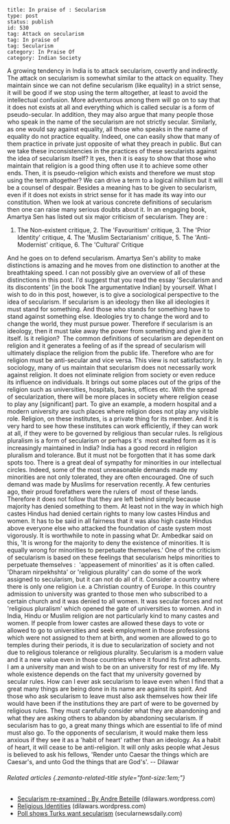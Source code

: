 ~~~~ 
title: In praise of : Secularism 
type: post
status: publish
id: 530
tag: Attack on secularism
tag: In praise of
tag: Secularism
category: In Praise Of
category: Indian Society
~~~~

A growing tendency in India is to attack secularism, covertly and
indirectly. The attack on secularism is somewhat similar to the attack
on equality. They maintain since we can not define secularism (like
equality) in a strict sense, it will be good if we stop using the term
altogether, at least to avoid the intellectual confusion. More
adventurous among them will go on to say that it does not exists at all
and everything which is called secular is a form of pseudo-secular. In
addition, they may also argue that many people those who speak in the
name of the secularism are not strictly secular. Similarly, as one would
say against equality, all those who speaks in the name of equality do
not practice equality. Indeed, one can easily show that many of them
practice in private just opposite of what they preach in public. But can
we take these inconsistencies in the practices of these secularists
against the idea of secularism itself? It yes, then it is easy to show
that those who maintain that religion is a good thing often use it to
achieve some other ends. Then, it is pseudo-religion which exists and
therefore we must stop using the term altogether? We can drive a term to
a logical nihilism but it will be a counsel of despair. Besides a
meaning has to be given to secularism, even if it does not exists in
strict sense for it has made its way into our constitution. When we look
at various concrete definitions of secularism then one can raise many
serious doubts about it. In an engaging book, Amartya Sen has listed out
six major criticism of secularism. They are :

1.  The Non-existent critique, 2. The 'Favouritism' critique, 3. The
    'Prior Identity' critique, 4. The 'Muslim Sectarianism' critique, 5.
    The 'Anti-Modernist' critique, 6. The 'Cultural' Critique

And he goes on to defend secularism. Amartya Sen's ability to make
distinctions is amazing and he moves from one distinction to another at
the breathtaking speed. I can not possibly give an overview of all of
these distinctions in this post. I'd suggest that you read the essay
'Secularism and its discontents' [in the book The argumentative Indian]
by yourself. What I wish to do in this post, however, is to give a
sociological perspective to the idea of secularism. If secularism is an
ideology then like all ideologies it must stand for something. And those
who stands for something have to stand against something else.
Ideologies try to change the word and to change the world, they must
pursue power. Therefore if secularism is an ideology, then it must take
away the power from something and give it to itself. Is it religion? 
The common definitions of secularism are dependent on religion and it
generates a feeling of as if the spread of secularism will ultimately
displace the religion from the public life. Therefore who are for
religion must be anti-secular and vice versa. This view is not
satisfactory. In sociology, many of us maintain that secularism does not
necessarily work against religion. It does not eliminate religion from
society or even reduce its influence on individuals. It brings out some
places out of the grips of the religion such as universities, hospitals,
banks, offices etc. With the spread of secularization, there will be
more places in society where religion cease to play any [significant]
part. To give an example, a modern hospital and a modern university are
such places where religion does not play any visible role. Religion, on
these institutes, is a private thing for its member. And it is very hard
to see how these institutes can work efficiently, if they can work at
all, if they were to be governed by religious than secular rules. Is
religious pluralism is a form of secularism or perhaps it's  most
exalted form as it is increasingly maintained in India? India has a good
record in religion pluralism and tolerance. But it must not be forgotten
that it has some dark spots too. There is a great deal of sympathy for
minorities in our intellectual circles. Indeed, some of the most
unreasonable demands made my minorities are not only tolerated, they are
often encouraged. One of such demand was made by Muslims for reservation
recently. A few centuries ago, their proud forefathers were the rulers
of  most of these lands. Therefore it does not follow that they are left
behind simply because majority has denied something to them. At least
not in the way in which high castes Hindus had denied certain rights to
many low castes Hindus and women. It has to be said in all fairness that
it was also high caste Hindus above everyone else who attacked the
foundation of caste system most vigorously. It is worthwhile to note in
passing what Dr. Ambedkar said on this, 'It is wrong for the majority to
deny the existence of minorities. It is equally wrong for minorities to
perpetuate themselves.' One of the criticism of secularism is based on
these feelings that secularism helps minorities to perpetuate themselves
:  'appeasement of minorities' as it is often called. 'Dharam
nirpekhshta' or 'religious plurality' can do some of the work assigned
to secularism, but it can not do all of it. Consider a country where
there is only one religion i.e. a Christian country of Europe. In this
country admission to university was granted to those men who subscribed
to a certain church and it was denied to all women. It was secular
forces and not 'religious pluralism' which opened the gate of
universities to women. And in India, Hindu or Muslim religion are not
particularly kind to many castes and women. If people from lower castes
are allowed these days to vote or allowed to go to universities and seek
employment in those professions which were not assigned to them at
birth, and women are allowed to go to temples during their periods, it
is due to secularization of society and not due to religious tolerance
or religious plurality. Secularism is a modern value and it a new value
even in those countries where it found its first adherents. I am a
university man and wish to be on an university for rest of my life. My
whole existence depends on the fact that my university governed by
secular rules. How can I ever ask secularism to leave even when I find
that a great many things are being done in its name are against its
spirit. And those who ask secularism to leave must also ask themselves
how their life would have been if the institutions they are part of were
to be governed by religious rules. They must carefully consider what
they are abandoning and what they are asking others to abandon by
abandoning secularism. If secularism has to go, a great many things
which are essential to life of mind must also go. To the opponents of
secularism, it would make them less anxious if they see it as a 'habit
of heart' rather than an ideology. As a habit of heart, it will cease to
be anti-religion. It will only asks people what Jesus is believed to ask
his fellows, 'Render unto Caesar the things which are Caesar's, and unto
God the things that are God's'. -- Dilawar

###### Related articles {.zemanta-related-title style="font-size:1em;"}

-   [Secularism re-examined : By Andre
    Beteille](http://dilawars.wordpress.com/2013/01/21/secularism-re-examined/)
    (dilawars.wordpress.com)
-   [Religious
    Identities](http://dilawars.wordpress.com/2012/12/10/religious-identities/)
    (dilawars.wordpress.com)
-   [Poll shows Turks want
    secularism](http://www.secularnewsdaily.com/2012/11/poll-shows-turks-want-secularism/)
    (secularnewsdaily.com)


